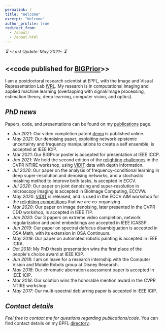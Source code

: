 ```yaml
---
permalink: /
title: "Welcome"
excerpt: "Welcome"
author_profile: true
redirect_from: 
  - /about/
  - /about.html
---
```


*:hourglass_flowing_sand: ~Last Update: May 2021~ :hourglass_flowing_sand:*

<<code published for [BIGPrior](https://github.com/majedelhelou/BIGPrior)>>
---

I am a postdoctoral research scientist at EPFL, with the Image and Visual Representation Lab [IVRL](https://ivrl.epfl.ch/). My research is in computational imaging and applied machine learning (overlapping with signal/image processing, estimation theory, deep learning, computer vision, and optics).



*PhD news*
---
Papers, code, and presentations can be found on my [publications](https://majedelhelou.github.io/publications/) page.
* *Jun 2021*: Our video completion patent [demo](https://adefan.epfl.ch/static/index.html) is published online.
* *May 2021*: Our denoising paper, exploiting network epistemic uncertainty and frequency manipulations to create a self ensemble, is accepted at IEEE ICIP.
* *Mar 2021*: Our BIGPrior poster is accepted for presentation at IEEE ICCP.
* *Jan 2021*: We hold the second edition of the [relighting challenges](https://competitions.codalab.org/competitions/28030) in the CVPR NTIRE workshop, using [VIDIT](https://github.com/majedelhelou/VIDIT) data with depth information.
* *Jul 2020*: Our paper on the analysis of frequency-conditional learning in deep super-resolution and denoising networks, and a stochastic masking method to improve both tasks, is accepted in ECCV.
* *Jul 2020*: Our paper on joint denoising and super-resolution in microscopy imaging is accepted in BioImage Computing, ECCVW.
* *May 2020*: [VIDIT](https://github.com/majedelhelou/VIDIT) is released, and is used in the ECCV AIM workshop for the [relighting competitions](https://competitions.codalab.org/competitions/24671) that we are co-organizing.
* *Mar 2020*: Our paper on image denoising, later presented in the CVPR CDD workshop, is accepted in IEEE TIP.
* *Jan 2020*: Our 3 papers on extreme video completion, network regularization and point embeddings are accepted in IEEE ICASSP.
* *Jun 2019*: Our paper on spectral defocus disambiguation is accepted in OSA Math, with its extension in OSA Continuum.
* *May 2019*: Our paper on automated robotic painting is accepted in IEEE ICRA.
* *Oct 2018*: My PhD thesis presentation wins the first place of the people's choice award at IEEE ICIP.
* *Jun 2018*: I am on leave for a research internship with the Computer Vision and Mobile Robots group at Disney Research.
* *May 2018*: Our chromatic aberration assessment paper is accepted in IEEE ICIP.
* *Mar 2018*: Our solution wins the honorable mention award in the CVPR NTIRE workshop.
* *May 2017*: Our multi-spectral deblurring paper is accepted in IEEE ICIP.



*Contact details*
---
*Feel free to contact me for questions regarding publications/code.*
You can find contact details on my EPFL [directory](https://ivrl.epfl.ch/people/majed/).

